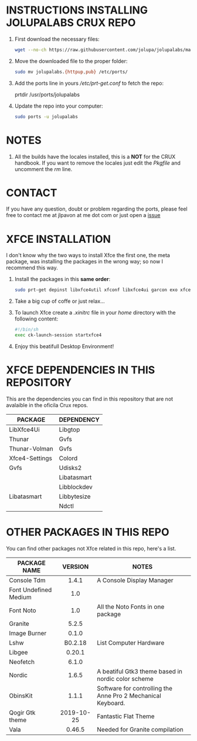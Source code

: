 

INSTRUCTIONS INSTALLING JOLUPALABS CRUX REPO
=====
1. First download the necessary files:

   ```bash
   wget --no-ch https://raw.githubusercontent.com/jolupa/jolupalabs/master/jolupalabs.{httpup,pub}
   ```

2. Move the downloaded file to the proper folder:

   ```bash
   sudo mv jolupalabs.{httpup,pub} /etc/ports/
   ```

3. Add the ports line in yours */etc/prt-get.conf* to fetch the repo:

   prtdir /usr/ports/jolupalabs

4. Update the repo into your computer:

   ```bash
   sudo ports -u jolupalabs
   ```

NOTES
=====
1. All the builds have the locales installed, this is a **NOT** for the CRUX handbook. If you want to remove the locales just edit the *Pkgfile* and uncomment the *rm* line.

CONTACT
=====
If you have any question, doubt or problem regarding the ports, please feel free to contact me at jlpavon at me dot com or just open a [issue](https://github.com/jolupa/jolupalabs/issues)

XFCE INSTALLATION
=====
I don't know why the two ways to install Xfce the first one, the meta package, was installing the packages in the wrong way; so now I recommend this way.
1. Install the packages in this **same order**:

   ```bash
   sudo prt-get depinst libxfce4util xfconf libxfce4ui garcon exo xfce4-panel thunar thunar-volman xfce4-settings xfce4-session xfwm4 xfdesktop xfce4-appfinder tumbler xfce4-terminal xfce4-power-manager xfce4-notifyd xfce4-screenshooter mousepad xdg-user-dirs greybird-xfce elementary-xfce font-noto font-undefined-medium
   ```

3. Take a big cup of coffe or just relax...

4. To launch Xfce create a *.xinitrc* file in your *home* directory with the following content:
   ```bash
   #!/bin/sh
   exec ck-launch-session startxfce4
   ```

5. Enjoy this beatifull Desktop Environment!

XFCE DEPENDENCIES IN THIS REPOSITORY
=====

This are the dependencies you can find in this repository that are not avalaible in the oficila Crux repos.

| PACKAGE | DEPENDENCY |
|---|---|
| LibXfce4Ui | Libgtop |
| Thunar | Gvfs |
| Thunar-Volman | Gvfs |
| Xfce4-Settings | Colord |
| Gvfs | Udisks2 | 
| | Libatasmart |
| | Libblockdev |
| Libatasmart | Libbytesize |
| | Ndctl |

OTHER PACKAGES IN THIS REPO
=====

You can find other packages not Xfce related in this repo, here's a list.

| PACKAGE NAME | VERSION | NOTES |
|---|:---:|---|
| Console Tdm | 1.4.1 | A Console Display Manager |
| Font Undefined Medium | 1.0 | |
| Font Noto | 1.0 | All the Noto Fonts in one package |
| Granite | 5.2.5 | |
| Image Burner | 0.1.0 | |
| Lshw | B0.2.18 | List Computer Hardware |
| Libgee | 0.20.1 | |
| Neofetch | 6.1.0 | |
| Nordic | 1.6.5 | A beatiful Gtk3 theme based in nordic color scheme |
| ObinsKit | 1.1.1 | Software for controlling the Anne Pro 2 Mechanical Keyboard. |
| Qogir Gtk theme | 2019-10-25 | Fantastic Flat Theme |
| Vala | 0.46.5 | Needed for Granite compilation |
